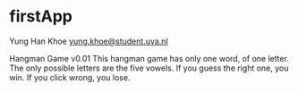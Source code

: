# firstApp

Yung Han Khoe <yung.khoe@student.uva.nl>

Hangman Game v0.01
This hangman game has only one word, of one letter. The only possible letters are the five vowels. If you guess the right one, you win. If you click wrong, you lose.
